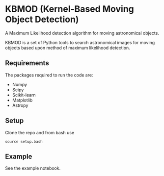 # KBMOD (Kernel-Based Moving Object Detection)

A Maximum Likelihood detection algorithm for moving astronomical objects.

KBMOD is a set of Python tools to search astronomical images for moving
objects based upon method of maximum likelihood detection.

## Requirements

The packages required to run the code are:

* Numpy
* Scipy
* Scikit-learn
* Matplotlib
* Astropy

## Setup

Clone the repo and from bash use

```
source setup.bash
```

## Example

See the example notebook.
